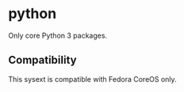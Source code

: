 # python

Only core Python 3 packages.

## Compatibility

This sysext is compatible with Fedora CoreOS only.
